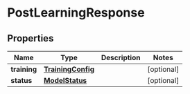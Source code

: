 

# PostLearningResponse


## Properties

| Name | Type | Description | Notes |
|------------ | ------------- | ------------- | -------------|
|**training** | [**TrainingConfig**](TrainingConfig.md) |  |  [optional] |
|**status** | [**ModelStatus**](ModelStatus.md) |  |  [optional] |



